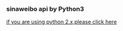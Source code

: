 ### sinaweibo api by Python3

[if you are using python 2.x,please click here](https://github.com/michaelliao/sinaweibopy)


